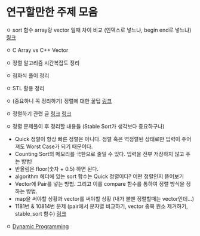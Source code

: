 # 연구할만한 주제 모음

ㅇ sort 함수 array랑 vector 일때 차이 비교 (인덱스로 넣느냐, begin end로 넣느냐) [링크](https://blankspace-dev.tistory.com/159)

ㅇ C Array vs C++ Vector

ㅇ 정렬 알고리즘 시간복잡도 정리

ㅇ 점화식 풀이 정리

ㅇ STL 활용 정리

ㅇ (중요하니 꼭 정리하기) 정렬에 대한 꿀팁 [링크](https://www.acmicpc.net/board/view/31887)

ㅇ 정렬하기 관련 글 [링크](https://www.acmicpc.net/board/view/31887) [링크](https://www.acmicpc.net/board/view/26132)

ㅇ 정렬 문제풀이 후 정리할 내용들 (Stable Sort가 생각보다 중요하구나)
  - Quick 정렬이 항상 빠른 정렬은 아니다. 정렬 혹은 역정렬된 상태로만 입력이 주어져도 Worst Case가 되기 때문이다.
  - Counting Sort의 메모리를 극한으로 줄일 수 있다. 입력을 전부 저장하지 않고 푸는 방법!
  - 반올림은 floor(숫자 + 0.5) 하면 된다.
  - algorithm 헤더에 있는 sort 함수는 Quick 정렬이다? 어떤 정렬인지 뜯어보기
  - Vector에 Pair를 넣는 방법. 그리고 이를 compare 함수를 통하여 정렬 방식을 정하는 방법.
  - map을 써야할 상황과 vector를 써야할 상황 (내가 볼땐 정렬할때는 vector인데...)
  - 1181번 & 10814번 문제 (pair에서 문자열 비교하기, vector 중복 원소 제거하기, stable_sort 함수) [링크](https://www.acmicpc.net/board/view/64295)

ㅇ [Dynamic Programming](https://fdee.tistory.com/entry/이것이-코딩-테스트다-Chapter8-다이나믹-프로그래밍-정리)
